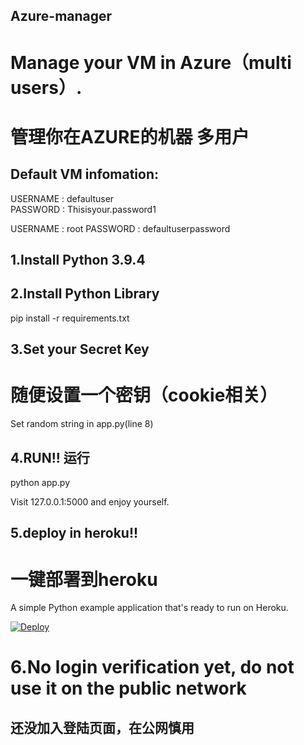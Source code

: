 ## Azure-manager
# Manage your VM in Azure（multi users）.
# 管理你在AZURE的机器 多用户

## Default VM infomation:

USERNAME : defaultuser<br>
PASSWORD : Thisisyour.password1

USERNAME : root
PASSWORD : defaultuserpassword

## 1.Install Python 3.9.4

## 2.Install Python Library
pip install -r requirements.txt

## 3.Set your Secret Key
# 随便设置一个密钥（cookie相关）
Set random string in app.py(line 8)

## 4.RUN!! 运行
python app.py

Visit 127.0.0.1:5000 and enjoy yourself.

## 5.deploy in heroku!!
# 一键部署到heroku
A simple Python example application that's ready to run on Heroku.

[![Deploy](https://www.herokucdn.com/deploy/button.svg)](https://heroku.com/deploy)

# 6.No login verification yet, do not use it on the public network 
## 还没加入登陆页面，在公网慎用
